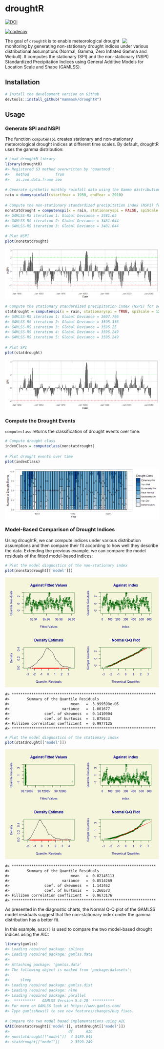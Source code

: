 droughtR
================

<!-- badges: start -->

[![DOI](https://zenodo.org/badge/398032827.svg)](https://zenodo.org/doi/10.5281/zenodo.10009276)

[![codecov](https://codecov.io/gh/mammask/droughtR/graph/badge.svg?token=WYHK9P2NXP)](https://codecov.io/gh/mammask/droughtR)

<img src="https://raw.githubusercontent.com/mammask/droughtR/main/man/figures/droughtR-2.png" align = "right" width = 120/>

The goal of `droughtR` is to enable meteorological drought monitoring by
generating non-stationary drought indices under various distributional
assumptions (Normal, Gamma, Zero Inflated Gamma and Weibull). It
computes the stationary (SPI) and the non-stationary (NSPI) Standardized
Precipitation Indices using General Additive Models for Location Scale
and Shape (GAMLSS).

<!-- Since drought indices are mainly used in forecasting applications, `droughtR` computes potential biases introduced during the model building process due to incorrect computation of the index. -->

## Installation

``` r
# Install the development version on Github
devtools::install_github("mammask/droughtR")
```

## Usage

### Generate SPI and NSPI

The function `computenspi` creates stationary and non-stationary
meteorological drought indices at different time scales. By default,
droughtR uses the gamma distribution:

``` r
# Load droughtR library
library(droughtR)
#> Registered S3 method overwritten by 'quantmod':
#>   method            from
#>   as.zoo.data.frame zoo

# Generate synthetic monthly rainfall data using the Gamma distribution
rain = dummyrainfall(startYear = 1950, endYear = 2010)

# Compute the non-stationary standardized precipitation index (NSPI) for scale 12 using GAMLSS
nonstatdrought = computenspi(x = rain, stationaryspi = FALSE, spiScale = 12, dist = 'gamma')
#> GAMLSS-RS iteration 1: Global Deviance = 3481.65 
#> GAMLSS-RS iteration 2: Global Deviance = 3481.644 
#> GAMLSS-RS iteration 3: Global Deviance = 3481.644

# Plot NSPI
plot(nonstatdrought)
```

<img src="README_figs/README-unnamed-chunk-3-1.png" style="display: block; margin: auto;" />

``` r
# Compute the stationary standardized precipitation index (NSPI) for scale 12 using GAMLSS and the weibull distribution
statdrought = computenspi(x = rain, stationaryspi = TRUE, spiScale = 12, dist = 'weibull')
#> GAMLSS-RS iteration 1: Global Deviance = 3607.796 
#> GAMLSS-RS iteration 2: Global Deviance = 3595.336 
#> GAMLSS-RS iteration 3: Global Deviance = 3595.25 
#> GAMLSS-RS iteration 4: Global Deviance = 3595.249 
#> GAMLSS-RS iteration 5: Global Deviance = 3595.249

# Plot SPI 
plot(statdrought)
```

<img src="README_figs/README-unnamed-chunk-4-1.png" style="display: block; margin: auto;" />

### Compute the Drought Events

`computeclass` returns the classification of drought events over time:

``` r
# Compute drought class
indexClass = computeclass(nonstatdrought)

# Plot drought events over time
plot(indexClass)
```

<img src="README_figs/README-unnamed-chunk-5-1.png" style="display: block; margin: auto;" />

### Model-Based Comparison of Drought Indices

Using droughtR, we can compute indices under various distribution
assumptions and then compare their fit according to how well they
describe the data. Extending the previous example, we can compare the
model residuals of the fitted model-based indices:

``` r
# Plot the model diagnostics of the non-stationary index 
plot(nonstatdrought[['model']])
```

<img src="README_figs/README-unnamed-chunk-6-1.png" style="display: block; margin: auto;" />

    #> ******************************************************************
    #>        Summary of the Quantile Residuals
    #>                            mean   =  3.999598e-05 
    #>                        variance   =  1.001677 
    #>                coef. of skewness  =  0.1410904 
    #>                coef. of kurtosis  =  3.075633 
    #> Filliben correlation coefficient  =  0.9977125 
    #> ******************************************************************

``` r
# Plot the model diagnostics of the stationary index 
plot(statdrought[['model']])
```

<img src="README_figs/README-unnamed-chunk-7-1.png" style="display: block; margin: auto;" />

    #> ******************************************************************
    #>        Summary of the Quantile Residuals
    #>                            mean   =  0.02145113 
    #>                        variance   =  0.8514269 
    #>                coef. of skewness  =  1.143462 
    #>                coef. of kurtosis  =  5.266573 
    #> Filliben correlation coefficient  =  0.9673176 
    #> ******************************************************************

As presented in the diagnostic charts, the Normal Q-Q plot of the GAMLSS
model residuals suggest that the non-stationary index under the gamma
distribution has a better fit.

In this example, `GAIC()` is used to compare the two model-based drought
indices using the AIC:

``` r
library(gamlss)
#> Loading required package: splines
#> Loading required package: gamlss.data
#> 
#> Attaching package: 'gamlss.data'
#> The following object is masked from 'package:datasets':
#> 
#>     sleep
#> Loading required package: gamlss.dist
#> Loading required package: nlme
#> Loading required package: parallel
#>  **********   GAMLSS Version 5.4-20  **********
#> For more on GAMLSS look at https://www.gamlss.com/
#> Type gamlssNews() to see new features/changes/bug fixes.

# Compare the two model based implementations using AIC
GAIC(nonstatdrought[['model']], statdrought[['model']])
#>                           df      AIC
#> nonstatdrought[["model"]]  4 3489.644
#> statdrought[["model"]]     2 3599.249
```

<!-- #### Data Split -->
<!-- The `oossplit` function splits the data into train, validation and test sets: -->
<!-- ```{r, eval=TRUE} -->
<!-- # Split the rainfall series into training validation and test set: -->
<!-- rain = oossplit(x = rain, trainratio = 0.6, validationratio = 0.2, testratio = 0.2) -->
<!-- print(rain) -->
<!-- ``` -->
<!-- #### Bias measurement -->
<!-- When the Standardized Precipitation Index is calculated as part of a forecasting task it introduces biases in the training data. This is mainly observed when the index is computed using the entire data, prior to model validation, and this violates some of the fundamental principles of time series forecasting theory [@mammas2021characterization]. -->
<!-- In this section, the amount of bias introduced to the training data is quantified by measuring the number of miss-classifications when two computational approaches are followed: 1) SPI is computed using the training data only; this is called a "Bias Corrected" computation and 2) SPI is computed using the entire data; this is called a "Bias Induced" computation.  -->
<!-- Bias is measured by computing the number of miss-classifications in the training data due to the incorrect computation of the index. -->
<!-- ```{r, eval=TRUE, fig.height=3, fig.width=8, fig.align='center'} -->
<!-- # Generate synthetic monthly rainfall data using the Gamma distribution -->
<!-- rain = dummyrainfall(startYear = 1950, endYear = 2010) -->
<!-- # Compute bias -->
<!-- bias = measurebias(x = rain, trainratio = 0.6, validationratio = 0.2, testratio = 0.2, stationaryspi = TRUE, spiscale = 12, dist = 'normal') -->
<!-- bias -->
<!-- ``` -->
<!-- ### References -->
<!-- #### Bias Corrected auto.arima -->
<!-- In this section, we perform out-of-sample validation using a bias corrected auto.arima to forecast the Standardized Precipitation Index (SPI). An additional parameter is introduced to forecast::auto.arima and requires fitting a S-ARIMA model: -->
<!-- ```{r, eval=TRUE, fig.height=3, fig.width=5} -->
<!-- # out-of-sample validation using a bias corrected auto.arima -->
<!-- model = bcautoarima(x = rain, -->
<!--                     trainratio = 0.8, -->
<!--                     validationratio = 0.0, -->
<!--                     testratio = 0.2, -->
<!--                     stationaryspi = TRUE, -->
<!--                     spiscale = 12, -->
<!--                     seasonal = TRUE) -->
<!-- ``` -->
<!-- The model returns a set of diagnostics and analytical outcomes, including the model description, diagnostics plots and actual vs. predicted forecasts: -->
<!-- ```{r, eval=TRUE, fig.height=3, fig.width=5, echo = TRUE} -->
<!-- # Return the model description -->
<!-- model[['Diagnostics']][['Model Description']] -->
<!-- # Return R2 score in the test set -->
<!-- model[['Diagnostics']][['R2 Score Test']] -->
<!-- ``` -->
<!-- Actual vs. predicted SPI in the test set: -->
<!-- ```{r, eval=TRUE, fig.height=3, fig.width=5, echo = TRUE} -->
<!-- model[['Diagnostics']][['Actual vs Predicted Test']] -->
<!-- ``` -->
<!-- Additional models are developed and can be found here: -->
<!-- * Bias induced auto.arima -->
<!-- * Bias corrected modwt auto.arima -->
